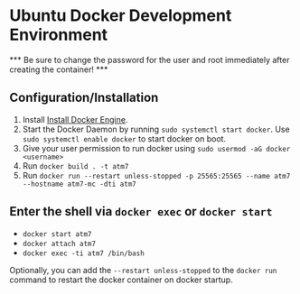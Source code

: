 # Ubuntu Docker Development Environment
*** Be sure to change the password for the user and root immediately after creating the container! ***

## Configuration/Installation
1. Install [Install Docker Engine](https://docs.docker.com/engine/install/).
2. Start the Docker Daemon by running ```sudo systemctl start docker```. Use ```sudo systemctl enable docker``` to start docker on boot.
3. Give your user permission to run docker using ```sudo usermod -aG docker <username>``` 
4. Run ```docker build . -t atm7```
5. Run ```docker run --restart unless-stopped -p 25565:25565 --name atm7 --hostname atm7-mc -dti atm7```

## Enter the shell via `docker exec` or `docker start`
- `docker start atm7`
- `docker attach atm7`
- `docker exec -ti atm7 /bin/bash`

Optionally, you can add the ```--restart unless-stopped``` to the ```docker run``` command to restart the docker container on docker startup.
